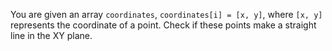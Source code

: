 You are given an array `coordinates`, `coordinates[i] = [x, y]`, where `[x, y]` represents the coordinate of a point. Check if these points make a straight line in the XY plane.